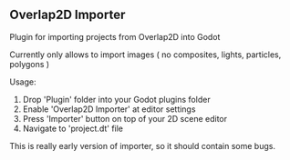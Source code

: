 ## Overlap2D Importer
Plugin for importing projects from Overlap2D into Godot

Currently only allows to import images
( no composites, lights, particles, polygons )

Usage:

1. Drop 'Plugin' folder into your Godot plugins folder
2. Enable 'Overlap2D Importer' at editor settings
3. Press 'Importer' button on top of your 2D scene editor
4. Navigate to 'project.dt' file

This is really early version of importer, so it should contain some bugs.
